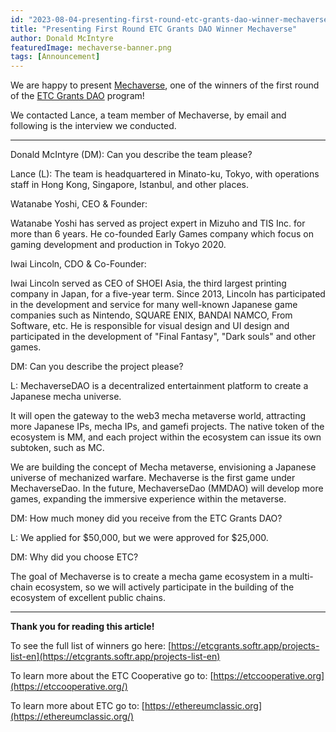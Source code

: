 ```yaml
---
id: "2023-08-04-presenting-first-round-etc-grants-dao-winner-mechaverse-en"
title: "Presenting First Round ETC Grants DAO Winner Mechaverse"
author: Donald McIntyre
featuredImage: mechaverse-banner.png
tags: [Announcement]
---
```


We are happy to present [Mechaverse](https://etcgrants.softr.app/project-details-en?recordId=recSTW5H2tIpI8RQo), one of the winners of the first round of the [ETC Grants DAO](https://etcgrantsdao.io/) program!

We contacted Lance, a team member of Mechaverse, by email and following is the interview we conducted.

---

Donald McIntyre (DM): Can you describe the team please? 

Lance (L): The team is headquartered in Minato-ku, Tokyo, with operations staff in Hong Kong, Singapore, Istanbul, and other places.

Watanabe Yoshi, CEO & Founder:

Watanabe Yoshi has served as project expert in Mizuho and TIS Inc. for more than 6 years. He co-founded Early Games company which focus on gaming development and production in Tokyo 2020.

Iwai Lincoln, CDO & Co-Founder:

Iwai Lincoln served as CEO of SHOEI Asia, the third largest printing company in Japan, for a five-year term. Since 2013, Lincoln has participated in the development and service for many well-known Japanese game companies such as Nintendo, SQUARE ENIX, BANDAI NAMCO, From Software, etc. He is responsible for visual design and UI design and participated in the development of "Final Fantasy", "Dark souls" and other games.

DM: Can you describe the project please?

L: MechaverseDAO is a decentralized entertainment platform to create a Japanese mecha universe.

It will open the gateway to the web3 mecha metaverse world, attracting more Japanese IPs, mecha IPs, and gamefi projects. The native token of the ecosystem is MM, and each project within the ecosystem can issue its own subtoken, such as MC.

We are building the concept of Mecha metaverse, envisioning a Japanese universe of mechanized warfare. Mechaverse is the first game under MechaverseDao. In the future, MechaverseDao (MMDAO) will develop more games, expanding the immersive experience within the metaverse.

DM: How much money did you receive from the ETC Grants DAO?

L: We applied for $50,000, but we were approved for $25,000.

DM: Why did you choose ETC?

The goal of Mechaverse is to create a mecha game ecosystem in a multi-chain ecosystem, so we will actively participate in the building of the ecosystem of excellent public chains.

---

**Thank you for reading this article!**

To see the full list of winners go here: [https://etcgrants.softr.app/projects-list-en](https://etcgrants.softr.app/projects-list-en)

To learn more about the ETC Cooperative go to:  [https://etccooperative.org](https://etccooperative.org/)

To learn more about ETC go to:  [https://ethereumclassic.org](https://ethereumclassic.org/)
